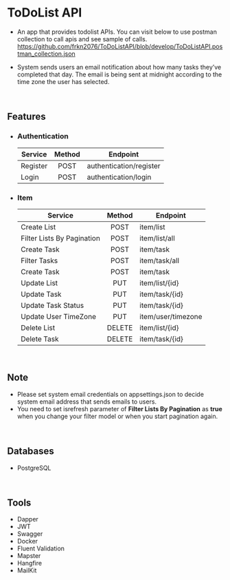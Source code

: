# ToDoList API

* An app that provides todolist APIs. You can visit below to use postman collection to call apis and see sample of calls.
https://github.com/frkn2076/ToDoListAPI/blob/develop/ToDoListAPI.postman_collection.json

* System sends users an email notification about how many tasks they’ve completed that day. The email
is being sent at midnight according to the time zone the user has selected.

<br>

## Features
* ### Authentication
  | Service                     | Method        | Endpoint                  |
  | --------------------------- |:-------------:| ------------------------- |
  | Register                    | POST          | authentication/register   |
  | Login                       | POST          | authentication/login      |
* ### Item
  | Service                     | Method        | Endpoint                  |
  | --------------------------- |:-------------:| ------------------------- |
  | Create List                 | POST          | item/list                 |
  | Filter Lists By Pagination  | POST          | item/list/all             |
  | Create Task                 | POST          | item/task                 |
  | Filter Tasks                | POST          | item/task/all             |
  | Create Task                 | POST          | item/task                 |
  | Update List                 | PUT           | item/list/{id}            |
  | Update Task                 | PUT           | item/task/{id}            |
  | Update Task Status          | PUT           | item/task/{id}            |
  | Update User TimeZone        | PUT           | item/user/timezone        |
  | Delete List                 | DELETE        | item/list/{id}            |
  | Delete Task                 | DELETE        | item/task/{id}            |
  

<br>

## Note
 * Please set system email credentials on appsettings.json to decide system email address that sends emails to users. 
 * You need to set isrefresh parameter of **Filter Lists By Pagination** as **true** when you change your filter model or when you start pagination again.
 
<br>

## Databases
 * PostgreSQL

<br>

## Tools
 * Dapper
 * JWT
 * Swagger
 * Docker
 * Fluent Validation
 * Mapster
 * Hangfire
 * MailKit

